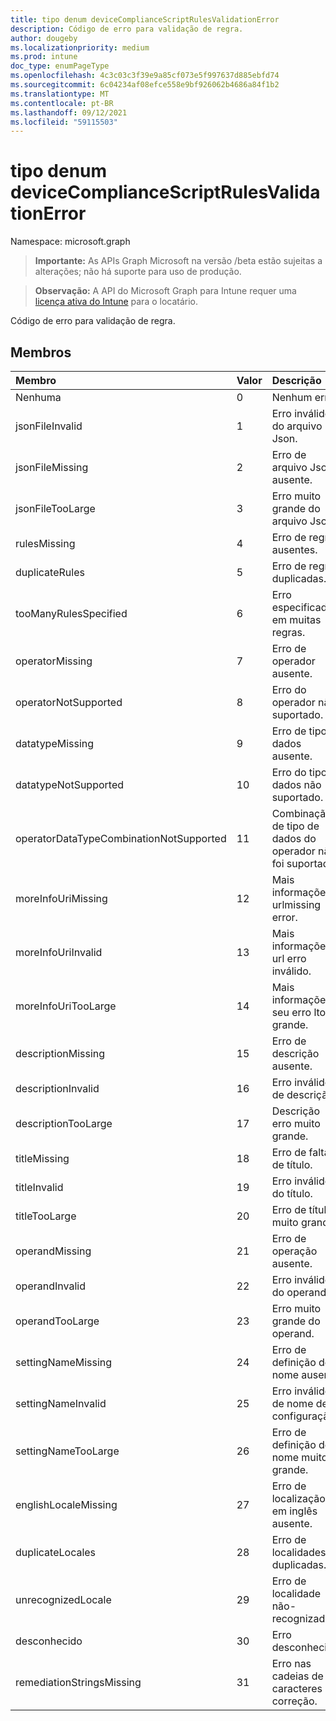 ```yaml
---
title: tipo denum deviceComplianceScriptRulesValidationError
description: Código de erro para validação de regra.
author: dougeby
ms.localizationpriority: medium
ms.prod: intune
doc_type: enumPageType
ms.openlocfilehash: 4c3c03c3f39e9a85cf073e5f997637d885ebfd74
ms.sourcegitcommit: 6c04234af08efce558e9bf926062b4686a84f1b2
ms.translationtype: MT
ms.contentlocale: pt-BR
ms.lasthandoff: 09/12/2021
ms.locfileid: "59115503"
---
```

# <a name="devicecompliancescriptrulesvalidationerror-enum-type"></a>tipo denum deviceComplianceScriptRulesValidationError

Namespace: microsoft.graph

> **Importante:** As APIs Graph Microsoft na versão /beta estão sujeitas a alterações; não há suporte para uso de produção.

> **Observação:** A API do Microsoft Graph para Intune requer uma [licença ativa do Intune](https://go.microsoft.com/fwlink/?linkid=839381) para o locatário.

Código de erro para validação de regra.

## <a name="members"></a>Membros
|Membro|Valor|Descrição|
|:---|:---|:---|
|Nenhuma|0|Nenhum erro.|
|jsonFileInvalid|1|Erro inválido do arquivo Json.|
|jsonFileMissing|2|Erro de arquivo Json ausente.|
|jsonFileTooLarge|3|Erro muito grande do arquivo Json.|
|rulesMissing|4 |Erro de regras ausentes.|
|duplicateRules|5 |Erro de regras duplicadas.|
|tooManyRulesSpecified|6 |Erro especificado em muitas regras.|
|operatorMissing|7 |Erro de operador ausente.|
|operatorNotSupported|8 |Erro do operador não suportado.|
|datatypeMissing|9 |Erro de tipo de dados ausente.|
|datatypeNotSupported|10 |Erro do tipo de dados não suportado.|
|operatorDataTypeCombinationNotSupported|11|Combinação de tipo de dados do operador não foi suportada.|
|moreInfoUriMissing|12 |Mais informações urlmissing error.|
|moreInfoUriInvalid|13|Mais informações url erro inválido.|
|moreInfoUriTooLarge|14 |Mais informações seu erro ltoo grande.|
|descriptionMissing|15 |Erro de descrição ausente.|
|descriptionInvalid|16 |Erro inválido de descrição.|
|descriptionTooLarge|17 |Descrição erro muito grande.|
|titleMissing|18 |Erro de falta de título.|
|titleInvalid|19|Erro inválido do título.|
|titleTooLarge|20|Erro de título muito grande.|
|operandMissing| 21 |Erro de operação ausente.|
|operandInvalid|22|Erro inválido do operand.|
|operandTooLarge|23|Erro muito grande do operand.|
|settingNameMissing|24|Erro de definição de nome ausente.|
|settingNameInvalid|25|Erro inválido de nome de configuração.|
|settingNameTooLarge|26|Erro de definição de nome muito grande.|
|englishLocaleMissing|27|Erro de localização em inglês ausente.|
|duplicateLocales|28|Erro de localidades duplicadas.|
|unrecognizedLocale|29|Erro de localidade não-recognizado.|
|desconhecido|30|Erro desconhecido.|
|remediationStringsMissing|31|Erro nas cadeias de caracteres de correção.|



